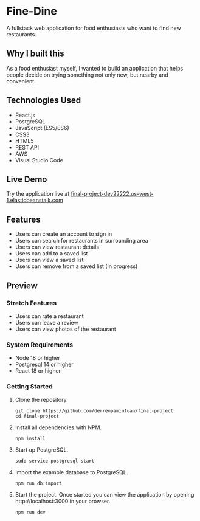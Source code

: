 # Fine-Dine

A fullstack web application for food enthusiasts who want to find new restaurants.

## Why I built this

As a food enthusiast myself, I wanted to build an application that helps people decide on trying something not only new, but nearby and convenient.

## Technologies Used

- React.js
- PostgreSQL
- JavaScript (ES5/ES6)
- CSS3
- HTML5
- REST API
- AWS
- Visual Studio Code

## Live Demo

Try the application live at [final-project-dev22222.us-west-1.elasticbeanstalk.com](final-project-dev22222.us-west-1.elasticbeanstalk.com)

## Features

- Users can create an account to sign in
- Users can search for restaurants in surrounding area
- Users can view restaurant details
- Users can add to a saved list
- Users can view a saved list
- Users can remove from a saved list (In progress)

## Preview

### Stretch Features

- Users can rate a restaurant
- Users can leave a review
- Users can view photos of the restaurant

### System Requirements

- Node 18 or higher
- Postgresql 14 or higher
- React 18 or higher

### Getting Started

1. Clone the repository.

   ```shell
   git clone https://github.com/derrenpamintuan/final-project
   cd final-project
   ```

1. Install all dependencies with NPM.

   ```shell
   npm install
   ```

1. Start up PostgreSQL.

   ```shell
   sudo service postgresql start
   ```

1. Import the example database to PostgreSQL.

   ```shell
   npm run db:import
   ```

1. Start the project. Once started you can view the application by opening http://localhost:3000 in your browser.

   ```shell
   npm run dev
   ```
